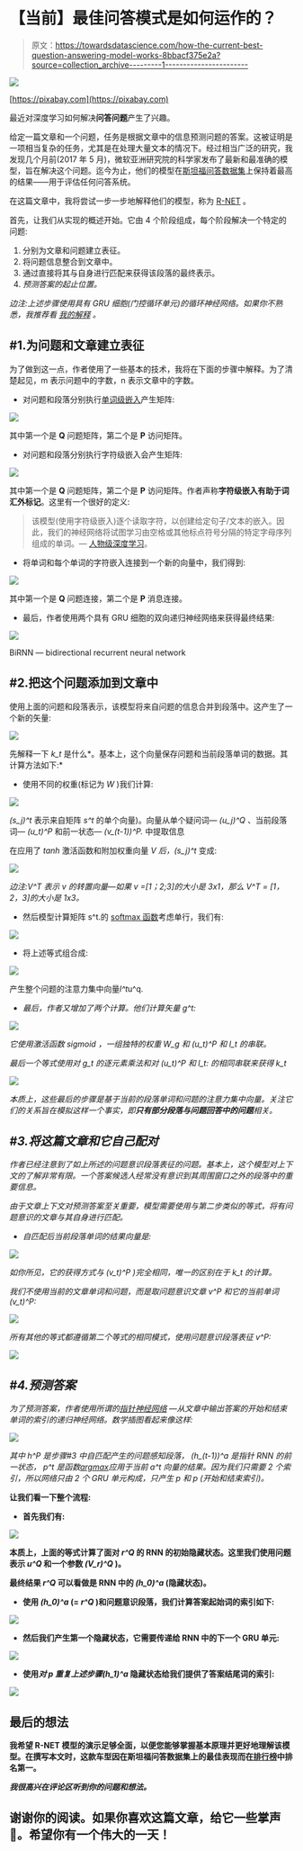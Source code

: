 # 【当前】最佳问答模式是如何运作的？

> 原文：<https://towardsdatascience.com/how-the-current-best-question-answering-model-works-8bbacf375e2a?source=collection_archive---------1----------------------->

![](img/85e1e51277a96798ec3fc8178227ebc4.png)

[https://pixabay.com](https://pixabay.com)

最近对深度学习如何解决**问答问题**产生了兴趣。

给定一篇文章和一个问题，任务是根据文章中的信息预测问题的答案。这被证明是一项相当复杂的任务，尤其是在处理大量文本的情况下。经过相当广泛的研究，我发现几个月前(2017 年 5 月)，微软亚洲研究院的科学家发布了最新和最准确的模型，旨在解决这个问题。迄今为止，他们的模型在[斯坦福问答数据集](https://rajpurkar.github.io/SQuAD-explorer/)上保持着最高的结果——用于评估任何问答系统。

在这篇文章中，我将尝试一步一步地解释他们的模型，称为 [R-NET](https://www.microsoft.com/en-us/research/publication/mrc/) 。

首先，让我们从实现的概述开始。它由 4 个阶段组成，每个阶段解决一个特定的问题:

1.  分别为文章和问题建立表征。
2.  将问题信息整合到文章中。
3.  通过直接将其与自身进行匹配来获得该段落的最终表示。
4.  *预测答案的起止位置。*

*边注:上述步骤使用具有 GRU 细胞(门控循环单元)的循环神经网络。如果你不熟悉，我推荐看* [*我的解释*](/understanding-gru-networks-2ef37df6c9be) *。*

## #1.为问题和文章建立表征

为了做到这一点，作者使用了一些基本的技术，我将在下面的步骤中解释。为了清楚起见，m 表示问题中的字数，n 表示文章中的字数。

*   对问题和段落分别执行[单词级嵌入](https://www.quora.com/What-is-word-embedding-in-deep-learning)产生矩阵:

![](img/9688be9a4c52742d50f58e574d8c8c8c.png)

其中第一个是 **Q** 问题矩阵，第二个是 **P** 访问矩阵。

*   对问题和段落分别执行字符级嵌入会产生矩阵:

![](img/c48ce3ec639dc25a66c5af597c2faa76.png)

其中第一个是 **Q** 问题矩阵，第二个是 **P** 访问矩阵。作者声称**字符级嵌入有助于词汇外标记**。这里有一个很好的定义:

> 该模型(使用字符级嵌入)逐个读取字符，以创建给定句子/文本的嵌入。因此，我们的神经网络将试图学习由空格或其他标点符号分隔的特定字母序列组成的单词。— [人物级深度学习](https://offbit.github.io/how-to-read/)。

*   将单词和每个单词的字符嵌入连接到一个新的向量中，我们得到:

![](img/5284d11bb65560eb162697856f176384.png)

其中第一个是 **Q** 问题连接，第二个是 **P** 消息连接。

*   最后，作者使用两个具有 GRU 细胞的双向递归神经网络来获得最终结果:

![](img/e33920b76743896c2b72dffe375eb647.png)

BiRNN — bidirectional recurrent neural network

## #2.把这个问题添加到文章中

使用上面的问题和段落表示，该模型将来自问题的信息合并到段落中。这产生了一个新的矢量:

![](img/41258b73cc9335e2313184352a183929.png)

先解释一下 *k_t* 是什么*。基本上，这个向量保存问题和当前段落单词的数据。其计算方法如下:*

*   使用不同的权重(标记为 *W* )我们计算:

![](img/c000ec66b00c08cb2025ee51ea4dabe7.png)

*(s_j)^t* 表示来自矩阵 *s^t* 的单个向量)。向量从单个疑问词— *(u_j)^Q* 、当前段落词— *(u_t)^P* 和前一状态— *(v_(t-1))^P.* 中提取信息

在应用了 *tanh* 激活函数和附加权重向量 *V 后，(s_j)^t* 变成:

![](img/bb0a0e18c1c390b8fd603c100310c135.png)

*边注:V^T 表示 v 的转置向量—如果 v =[1；2;3]的大小是 3x1，那么 V^T = [1，2，3]的大小是 1x3。*

*   然后模型计算矩阵 s^t.的 [softmax 函数](https://www.youtube.com/watch?v=mlaLLQofmR8)考虑单行，我们有:

![](img/5221661357db4f640ef2e8cb0240ca81.png)

*   将上述等式组合成:

![](img/503ca7e3297a48bf7834a22b2bbc6711.png)

产生整个问题的注意力集中向量*l^t*u^q.

*   *最后，作者又增加了两个计算。他们计算矢量 g^t:*

*![](img/1506cfbc7759ae72d157b5bc25d45cf4.png)*

*它使用激活函数 *sigmoid* ，一组独特的权重 *W_g* 和 *(u_t)^P* 和 *l_t* 的串联。*

*最后一个等式使用对 *g_t* 的逐元素乘法和对 *(u_t)^P* 和 *l_t:* 的相同串联来获得 *k_t**

*![](img/4288635022f446364ddd77d393d7a75d.png)*

*本质上，这些最后的步骤是基于当前的段落单词和问题的注意力集中向量。关注它们的关系旨在模拟这样一个事实，即**只有部分段落与问题回答中的问题**相关。*

## *#3.将这篇文章和它自己配对*

*作者已经注意到了如上所述的问题意识段落表征的问题。基本上，这个模型对上下文的了解非常有限。一个答案候选人经常没有意识到其周围窗口之外的段落中的重要信息。*

*由于文章上下文对预测答案至关重要，模型需要使用与第二步类似的等式，将有问题意识的文章与其自身进行匹配。*

*   *自匹配后当前段落单词的结果向量是:*

*![](img/2d82582a85658511b64371c4eeeccaf3.png)*

*如你所见，它的获得方式与 *(v_t)^P* )完全相同，唯一的区别在于 *k_t* 的计算。*

*我们不使用当前的文章单词和问题，而是取问题意识文章 *v^P* 和它的当前单词 *(v_t)^P:**

*![](img/de3480cab71dbe5086e3bb159ed9f446.png)*

*所有其他的等式都遵循第二个等式的相同模式，使用问题意识段落表征 *v^P:**

*![](img/07f0cc02d7a5fa8de8b5028c7fb2abb9.png)*

## *#4.预测答案*

*为了预测答案，作者使用所谓的[指针神经网络](https://medium.com/@devnag/pointer-networks-in-tensorflow-with-sample-code-14645063f264) —从文章中输出答案的开始和结束单词的索引的递归神经网络。数学插图看起来像这样:*

*![](img/6bab1887e4ca6e48b986cd4f22598147.png)*

*其中 *h^P* 是步骤#3 中自匹配产生的问题感知段落， *(h_(t-1))^a* 是指针 RNN 的前一状态， *p^t* 是函数[*argmax*](https://en.wikipedia.org/wiki/Arg_max)*应用于当前 *a^t* 向量的结果。因为我们只需要 2 个索引，所以网络只由 2 个 GRU 单元构成，只产生 *p* 和 *p* (开始和结束索引)。**

**让我们看一下整个流程:**

*   **首先我们有:**

**![](img/e1bfa7571a1a8025bca03dc45bdfec40.png)**

**本质上，上面的等式计算了面对 *r^Q* 的 RNN 的初始隐藏状态。这里我们使用问题表示 *u^Q* 和一个参数 *(V_r)^Q* )。**

**最终结果 *r^Q* 可以看做是 RNN 中的 *(h_0)^a* (隐藏状态)。**

*   **使用 *(h_0)^a* (= *r^Q* )和问题意识段落，我们计算答案起始词的索引如下:**

**![](img/b2e46f3417162004edeae6b62ef678df.png)**

*   **然后我们产生第一个隐藏状态，它需要传递给 RNN 中的下一个 GRU 单元:**

**![](img/0d57cb634d0be76b2c4924031ee3a712.png)**

*   **使用*对 p 重复上述步骤(h_1)^a* 隐藏状态给我们提供了答案结尾词的索引:**

**![](img/56642c6d687242e44241959fdb6ae974.png)**

## **最后的想法**

**我希望 R-NET 模型的演示足够全面，以便您能够掌握基本原理并更好地理解该模型。在撰写本文时，这款车型因在斯坦福问答数据集上的最佳表现而在[排行榜](https://rajpurkar.github.io/SQuAD-explorer/)中排名第一。**

***我很高兴在评论区听到你的问题和想法。***

## **谢谢你的阅读。如果你喜欢这篇文章，给它一些掌声👏。希望你有一个伟大的一天！**